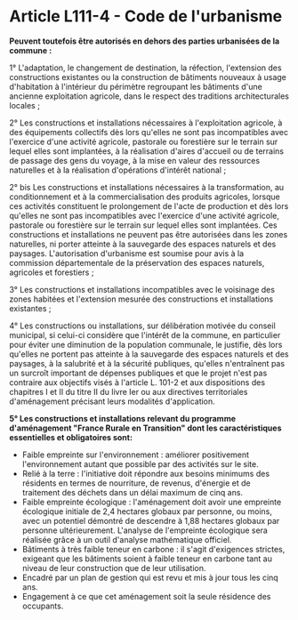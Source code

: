 # Article L111-4 - Code de l'urbanisme

**Peuvent toutefois être autorisés en dehors des parties urbanisées de la commune :**

1° L'adaptation, le changement de destination, la réfection, l'extension des constructions existantes ou la construction de bâtiments nouveaux à usage d'habitation à l'intérieur du périmètre regroupant les bâtiments d'une ancienne exploitation agricole, dans le respect des traditions architecturales locales ;

2° Les constructions et installations nécessaires à l'exploitation agricole, à des équipements collectifs dès lors qu'elles ne sont pas incompatibles avec l'exercice d'une activité agricole, pastorale ou forestière sur le terrain sur lequel elles sont implantées, à la réalisation d'aires d'accueil ou de terrains de passage des gens du voyage, à la mise en valeur des ressources naturelles et à la réalisation d'opérations d'intérêt national ;

2° bis Les constructions et installations nécessaires à la transformation, au conditionnement et à la commercialisation des produits agricoles, lorsque ces activités constituent le prolongement de l'acte de production et dès lors qu'elles ne sont pas incompatibles avec l'exercice d'une activité agricole, pastorale ou forestière sur le terrain sur lequel elles sont implantées. Ces constructions et installations ne peuvent pas être autorisées dans les zones naturelles, ni porter atteinte à la sauvegarde des espaces naturels et des paysages. L'autorisation d'urbanisme est soumise pour avis à la commission départementale de la préservation des espaces naturels, agricoles et forestiers ;

3° Les constructions et installations incompatibles avec le voisinage des zones habitées et l'extension mesurée des constructions et installations existantes ;

4° Les constructions ou installations, sur délibération motivée du conseil municipal, si celui-ci considère que l'intérêt de la commune, en particulier pour éviter une diminution de la population communale, le justifie, dès lors qu'elles ne portent pas atteinte à la sauvegarde des espaces naturels et des paysages, à la salubrité et à la sécurité publiques, qu'elles n'entraînent pas un surcroît important de dépenses publiques et que le projet n'est pas contraire aux objectifs visés à l'article L. 101-2 et aux dispositions des chapitres I et II du titre II du livre Ier ou aux directives territoriales d'aménagement précisant leurs modalités d'application.

**5° Les constructions et installations relevant du programme d'aménagement "France Rurale en Transition" dont les caractéristiques essentielles et obligatoires sont:**
- Faible empreinte sur l'environnement : améliorer positivement l'environnement autant que possible par des activités sur le site.
- Relié à la terre : l'initiative doit répondre aux besoins minimums des résidents en termes de nourriture, de revenus, d'énergie et de traitement des déchets dans un délai maximum de cinq ans.
- Faible empreinte écologique : l'aménagement doit avoir une empreinte écologique initiale de 2,4 hectares globaux par personne, ou moins, avec un potentiel démontré de descendre à 1,88 hectares globaux par personne ultérieurement. L'analyse de l'empreinte écologique sera réalisée grâce à un outil d'analyse mathématique officiel.
- Bâtiments à très faible teneur en carbone : il s'agit d'exigences strictes, exigeant que les bâtiments soient à faible teneur en carbone tant au niveau de leur construction que de leur utilisation.
- Encadré par un plan de gestion qui est revu et mis à jour tous les cinq ans.
- Engagement à ce que cet aménagement soit la seule résidence des occupants.
